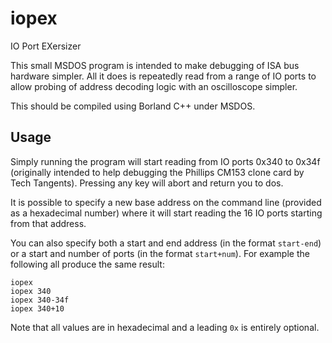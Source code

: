 # iopex
IO Port EXersizer

This small MSDOS program is intended to make debugging of ISA
bus hardware simpler. All it does is repeatedly read from
a range of IO ports to allow probing of address decoding
logic with an oscilloscope simpler.

This should be compiled using Borland C++ under MSDOS.

Usage
-----

Simply running the program will start reading from IO ports
0x340 to 0x34f (originally intended to help debugging the
Phillips CM153 clone card by Tech Tangents). Pressing any
key will abort and return you to dos.

It is possible to specify a new base address on the command
line (provided as a hexadecimal number) where it will start
reading the 16 IO ports starting from that address.

You can also specify both a start and end address (in the
format `start-end`) or a start and number of ports (in the
format `start+num`).  For example the following all produce
the same result:

```
iopex
iopex 340
iopex 340-34f
iopex 340+10
```

Note that all values are in hexadecimal and a leading `0x`
is entirely optional.
